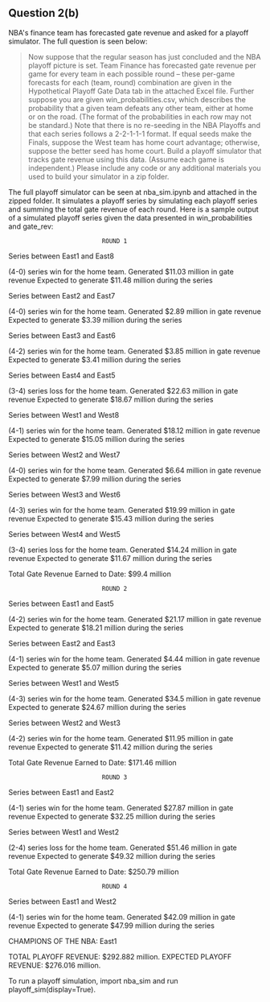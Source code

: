 ## Question 2(b)
NBA's finance team has forecasted gate revenue and asked for a playoff simulator. The full question is seen below:
> Now suppose that the regular season has just concluded and the NBA playoff picture is set. Team Finance has forecasted gate revenue per game for every team in each possible round – these per-game forecasts for each (team, round) combination are given in the Hypothetical Playoff Gate Data tab in the attached Excel file. Further suppose you are given win_probabilities.csv, which describes the probability that a given team defeats any other team, either at home or on the road. (The format of the probabilities in each row may not be standard.) Note that there is no re-seeding in the NBA Playoffs and that each series follows a 2-2-1-1-1 format. If equal seeds make the Finals, suppose the West team has home court advantage; otherwise, suppose the better seed has home court. Build a playoff simulator that tracks gate revenue using this data. (Assume each game is independent.) Please include any code or any additional materials you used to build your simulator in a zip folder.

The full playoff simulator can be seen at nba_sim.ipynb and attached in the zipped folder.  It simulates a playoff series by simulating each playoff series and summing the total gate revenue of each round.  Here is a sample output of a simulated playoff series given the data presented in win_probabilities and gate_rev:


~~~~~~~~~~~~~~~~~~~~~~~~~~~~~~~~~~~~~~~~~~~~~~~~~~~~~~~~~~~~~~
                          ROUND 1
~~~~~~~~~~~~~~~~~~~~~~~~~~~~~~~~~~~~~~~~~~~~~~~~~~~~~~~~~~~~~~
Series between East1 and East8

(4-0) series win for the home team.
Generated $11.03 million in gate revenue
Expected to generate $11.48 million during the series

Series between East2 and East7

(4-0) series win for the home team.
Generated $2.89 million in gate revenue
Expected to generate $3.39 million during the series

Series between East3 and East6

(4-2) series win for the home team.
Generated $3.85 million in gate revenue
Expected to generate $3.41 million during the series

Series between East4 and East5

(3-4) series loss for the home team.
Generated $22.63 million in gate revenue
Expected to generate $18.67 million during the series

Series between West1 and West8

(4-1) series win for the home team.
Generated $18.12 million in gate revenue
Expected to generate $15.05 million during the series

Series between West2 and West7

(4-0) series win for the home team.
Generated $6.64 million in gate revenue
Expected to generate $7.99 million during the series

Series between West3 and West6

(4-3) series win for the home team.
Generated $19.99 million in gate revenue
Expected to generate $15.43 million during the series

Series between West4 and West5

(3-4) series loss for the home team.
Generated $14.24 million in gate revenue
Expected to generate $11.67 million during the series

Total Gate Revenue Earned to Date: $99.4 million

~~~~~~~~~~~~~~~~~~~~~~~~~~~~~~~~~~~~~~~~~~~~~~~~~~~~~~~~~~~~~~
                          ROUND 2
~~~~~~~~~~~~~~~~~~~~~~~~~~~~~~~~~~~~~~~~~~~~~~~~~~~~~~~~~~~~~~
Series between East1 and East5

(4-2) series win for the home team.
Generated $21.17 million in gate revenue
Expected to generate $18.21 million during the series

Series between East2 and East3

(4-1) series win for the home team.
Generated $4.44 million in gate revenue
Expected to generate $5.07 million during the series

Series between West1 and West5

(4-3) series win for the home team.
Generated $34.5 million in gate revenue
Expected to generate $24.67 million during the series

Series between West2 and West3

(4-2) series win for the home team.
Generated $11.95 million in gate revenue
Expected to generate $11.42 million during the series

Total Gate Revenue Earned to Date: $171.46 million

~~~~~~~~~~~~~~~~~~~~~~~~~~~~~~~~~~~~~~~~~~~~~~~~~~~~~~~~~~~~~~
                          ROUND 3
~~~~~~~~~~~~~~~~~~~~~~~~~~~~~~~~~~~~~~~~~~~~~~~~~~~~~~~~~~~~~~
Series between East1 and East2

(4-1) series win for the home team.
Generated $27.87 million in gate revenue
Expected to generate $32.25 million during the series

Series between West1 and West2

(2-4) series loss for the home team.
Generated $51.46 million in gate revenue
Expected to generate $49.32 million during the series

Total Gate Revenue Earned to Date: $250.79 million

~~~~~~~~~~~~~~~~~~~~~~~~~~~~~~~~~~~~~~~~~~~~~~~~~~~~~~~~~~~~~~
                          ROUND 4
~~~~~~~~~~~~~~~~~~~~~~~~~~~~~~~~~~~~~~~~~~~~~~~~~~~~~~~~~~~~~~
Series between East1 and West2

(4-1) series win for the home team.
Generated $42.09 million in gate revenue
Expected to generate $47.99 million during the series

CHAMPIONS OF THE NBA: East1

TOTAL PLAYOFF REVENUE: $292.882 million.
EXPECTED PLAYOFF REVENUE: $276.016 million.


To run a playoff simulation, import nba_sim and run playoff_sim(display=True).
